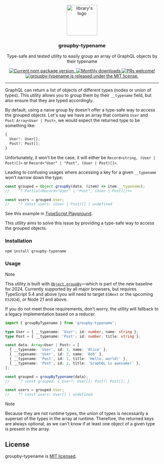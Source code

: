 <p align="center">
  <img height="100" src="https://github.com/user-attachments/assets/c56e1a32-fba3-4fdb-bdc7-ea8743f7298a" alt="library's logo">
</p>

<h3 align="center">
  groupby-typename
</h3>

<p align="center">
  Type-safe and tested utility to easily group an array of GraphQL objects by their typename
</p>

<p align="center">
  <a href="https://www.npmjs.org/package/groupby-typename">
    <img src="https://badge.fury.io/js/groupby-typename.svg" alt="Current npm package version." />
  </a>
  <a href="https://www.npmjs.org/package/groupby-typename">
    <img src="https://img.shields.io/npm/dm/groupby-typename" alt="Monthly downloads" />
  </a>
  <a href="https://makeapullrequest.com">
    <img src="https://img.shields.io/badge/PRs-welcome-brightgreen.svg" alt="PRs welcome!" />
  </a>
  <a href="https://github.com/charpeni/groupby-typename/blob/main/LICENSE">
    <img src="https://img.shields.io/badge/license-MIT-blue.svg" alt="groupby-typename is released under the MIT license." />
  </a>
</p>

<hr />

GraphQL can return a list of objects of different types (nodes or union of types). This utility allows you to group them by their `__typename` field, but also ensure that they are typed accordingly.

By default, using a naive group by doesn't offer a type-safe way to access the grouped objects. Let's say we have an array that contains `User` and `Post`: `Array<User | Post>`, we would expect the returned type to be something like:

```ts
{
  User?: User[];
  Post?: Post[];
}
```

Unfortunately, it won't be the case, it will either be `Record<string, (User | Post)[]>` or `Record<"User" | "Post", (User | Post)[]>`.

Leading to confusing usages where accessing a key for a given `__typename` won't narrow down the type:

```ts
const grouped = Object.groupBy(data, (item) => item.__typename);
//    ^? Partial<Record<"User" | "Post", (User | Post)[]>>

const users = grouped.User;
//    ^? const users: (User | Post)[] | undefined
```

See this example in [TypeScript Playground](https://www.typescriptlang.org/play/?target=99&ssl=25&ssc=28&pln=25&pc=1#code/C4TwDgpgBAqgzhATlAvFA3gKClA+r0SAOwEMBbCALigHJ4kaAabKASwBNqiBXMgIyQBuFqQrU4wRKyIBzZgF9hmQtAAKAewmoMLfCtFVaGiUxYcuvAYmE5grYABtDEqbIVKAxuqJb2JYCTUAIKIiCQgADz0yAA+UMbAAHzaANos6HgE4BAG1HQIiDRQJHBQXj7AjGycUACMVbm0QQ6sHhBF8sw4GXrZjTQJRSVl3hJV5lAATFV2joY0ABIQDg7qUADq6ogO7B1dGJn65PPRQ6XlY9XUAMwNx3kAQup8e+mHffdGmsBnIxXjNQALDN7E48gAVbIAZQ8UjAwCg4NYYDgrwAup5RgiZIh1NxIOxtAB5PgAKwgHmAADocXiwA8QAAKPwBKqM+wQMgASlQyQ5ZCpvWIxy5wgA9GKcDgAHoAfkwmAu6icVNWMkZtPxEHYooVFwR3AKpTQmoJVOi4slUrlmCAA).

This utility aims to solve this issue by providing a type-safe way to access the grouped objects.

### Installation

```sh
npm install groupby-typename
```

### Usage

> [!NOTE]
> This utility is built with [`Object.groupBy`](https://developer.mozilla.org/docs/Web/JavaScript/Reference/Global_Objects/Object/groupBy)—which is part of the new baseline for 2024. Currently supported by all major browsers, but requires TypeScript 5.4 and above (you will need to target `ESNext` or the upcoming `ES2024`), or Node 21 and above.
>
> If you do not meet those requirements, don't worry, the utility will fallback to a legacy implementation based on a reducer.

```ts
import { groupByTypename } from 'groupby-typename';

type User = { __typename: 'User'; id: number; name: string };
type Post = { __typename: 'Post'; id: number; title: string };

const data: Array<User | Post> = [
  { __typename: 'User', id: 1, name: 'Alice' },
  { __typename: 'User', id: 2, name: 'Bob' },
  { __typename: 'Post', id: 1, title: 'Hello, world!' },
  { __typename: 'Post', id: 2, title: 'GraphQL is awesome!' },
];

const grouped = groupByTypename(data);
//    ^? const grouped: { User?: User[]; Post?: Post[]; }

const users = grouped.User;
//    ^? const users: User[] | undefined
```

> [!NOTE]
> Because they are not runtime types, the union of types is necessarily a superset of the types in the array at runtime. Therefore, the returned keys are always optional, as we can't know if at least one object of a given type is present in the array.

## License

groupby-typename is [MIT licensed](LICENSE).
